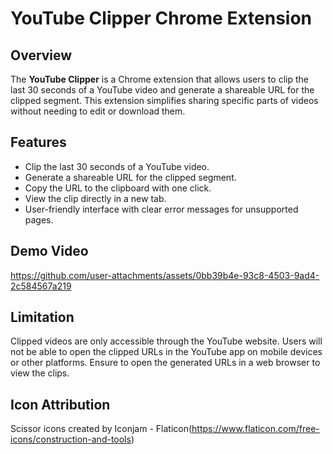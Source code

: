 # YouTube Clipper Chrome Extension

## Overview

The **YouTube Clipper** is a Chrome extension that allows users to clip the last 30 seconds of a YouTube video and generate a shareable URL for the clipped segment. This extension simplifies sharing specific parts of videos without needing to edit or download them.

## Features

- Clip the last 30 seconds of a YouTube video.
- Generate a shareable URL for the clipped segment.
- Copy the URL to the clipboard with one click.
- View the clip directly in a new tab.
- User-friendly interface with clear error messages for unsupported pages.

## Demo Video
https://github.com/user-attachments/assets/0bb39b4e-93c8-4503-9ad4-2c584567a219

## Limitation

Clipped videos are only accessible through the YouTube website. Users will not be able to open the clipped URLs in the YouTube app on mobile devices or other platforms. Ensure to open the generated URLs in a web browser to view the clips.

## Icon Attribution
Scissor icons created by Iconjam - Flaticon(https://www.flaticon.com/free-icons/construction-and-tools)
